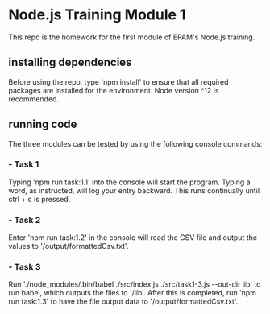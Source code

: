 # Node.js Training Module 1

This repo is the homework for the first module of EPAM's Node.js training.

## installing dependencies

Before using the repo, type 'npm install' to ensure that all required packages are installed for the environment. Node version ^12 is recommended.

## running code

The three modules can be tested by using the following console commands:

### - Task 1

Typing 'npm run task:1.1' into the console will start the program. Typing a word, as instructed, will log your entry backward. This runs continually until ctrl + c is pressed.

### - Task 2

Enter 'npm run task:1.2' in the console will read the CSV file and output the values to '/output/formattedCsv.txt'.

### - Task 3

Run './node_modules/.bin/babel ./src/index.js ./src/task1-3.js --out-dir lib' to run babel, which outputs the files to '/lib'. After this is completed, run 'npm run task:1.3' to have the file output data to '/output/formattedCsv.txt'.
